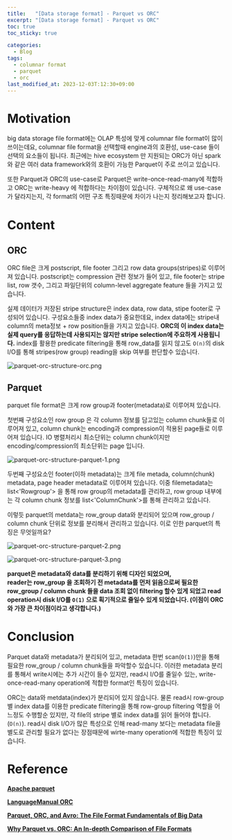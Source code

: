 ```yaml
---
title:   "[Data storage format] - Parquet vs ORC"
excerpt: "[Data storage format] - Parquet vs ORC"
toc: true
toc_sticky: true

categories:
  - Blog
tags:
  - columnar format
  - parquet
  - orc
last_modified_at: 2023-12-03T:12:30+09:00
---
```

# Motivation

big data storage file format에는 OLAP 특성에 맞게 columnar file format이 많이 쓰이는데요, columnar file format을 선택할때 engine과의 호환성, use-case 들이 선택의 요소들이 됩니다. 최근에는 hive ecosystem 만 지원되는 ORC가 아닌 spark와 같은 여러 data framework와의 호환이 가능한 Parquet이 주로 쓰이고 있습니다.

또한 Parquet과 ORC의 use-case로 Parquet은 write-once-read-many에 적합하고 ORC는 write-heavy 에 적합하다는 차이점이 있습니다.  구체적으로 왜 use-case가 달라지는지, 각 format의 어떤 구조 특징때문에 차이가 나는지 정리해보고자 합니다.

# Content

## ORC

ORC file은 크게 postscript, file footer 그리고 row data groups(stripes)로 이루어져 있습니다.
postscript는 compression 관련 정보가 들어 있고, file footer는 stripe list, row 갯수, 그리고 파일단위의 column-level aggregate feature 들을 가지고 있습니다.

실제 데이터가 저장된 stripe structure은 index data, row data, stipe footer로 구성되어 있습니다. 구성요소들중 index data가 중요한데요,
index data에는 stripe내 column의 meta정보 + row position들을 가지고 있습니다. **ORC의 이 index data는 실제 query를 응답하는데 사용되지는 않지만 stripe selection에 주요하게 사용됩니다.** index를 활용한 predicate filtering을 통해 row_data를 읽지 않고도 `O(n)`의 disk I/O를 통해 stripes(row group) reading을 skip 여부를 판단할수 있습니다.

![parquet-orc-structure-orc.png](https://raw.githubusercontent.com/chaneeh/chaneeh.github.io/master/img/file-format-parquet-orc/parquet-orc-structure-orc.png)

## Parquet

parquet file format은 크게 row group과 footer(metadata)로 이루어져 있습니다.

첫번째 구성요소인 row group 은 각 column 정보를 담고있는 column chunk들로 이루어져 있고, column chunk는 encoding과 compression이 적용된 page들로 이루어져 있습니다. IO 병렬처리시 최소단위는 column chunk이지만 encoding/compression의 최소단위는 page 입니다.

![parquet-orc-structure-parquet-1.png](https://raw.githubusercontent.com/chaneeh/chaneeh.github.io/master/img/file-format-parquet-orc/parquet-orc-structure-parquet-1.png)

두번째 구성요소인 footer(이하 metadata)는 크게 file metada, column(chunk) metadata, page header metadata로 이루어져 있습니다. 이중 filemetadata는 list<'Rowgroup'> 을 통해 row group의 metadata를 관리하고, row group 내부에는 각 column chunk 정보를 list<'ColumnChunk'>를 통해 관리하고 있습니다. 

이렇듯 parquet의 metdata는 row_group data와 분리되어 있으며 row_group / column chunk 단위로 정보를 분리해서 관리하고 있습니다. 이로 인한 parquet의 특징은 무엇일까요?

![parquet-orc-structure-parquet-2.png](https://raw.githubusercontent.com/chaneeh/chaneeh.github.io/master/img/file-format-parquet-orc/parquet-orc-structure-parquet-2.png)

![parquet-orc-structure-parquet-3.png](https://raw.githubusercontent.com/chaneeh/chaneeh.github.io/master/img/file-format-parquet-orc/parquet-orc-structure-parquet-3.png)

**parquet은 metadata와 data를 분리하기 위해 디자인 되었으며,  
reader는 row_group 을 조회하기 전 metadata를 먼저 읽음으로써 필요한 row_group / column chunk 들을 data 조회 없이 filtering 할수 있게 되었고 read operation시 disk I/O를 `O(1)` 으로 획기적으로 줄일수 있게 되었습니다. (이점이 ORC와 가장 큰 차이점이라고 생각합니다.)**

# Conclusion

Parquet data와 metadata가 분리되어 있고, metadata 한번 scan(`O(1)`)만을 통해 필요한 row_group / column chunk들을 파악할수 있습니다. 이러한 metadata 분리를 통해서 write시에는 추가 시간이 들수 있지만, read시 I/O를 줄일수 있는, write-once-read-many operation에 적합한 format인 특징이 있습니다.

ORC는 data와 metdata(index)가 분리되어 있지 않습니다. 물론 read시 row-group별 index data를 이용한 predicate filtering을 통해 row-group filtering 역할을 어느정도 수행할순 있지만,  각 file의 stripe 별로 index data를 읽어 들어야 합니다.(`O(n)`). read시 disk I/O가 많은 특성으로 인해 read-many 보다는 metadata file을 별도로 관리할 필요가 없다는 장점때문에 wirte-many operation에 적합한 특징이 있습니다.

# Reference

[**Apache parquet**](https://parquet.apache.org/docs/file-format/)

[**LanguageManual ORC**](https://cwiki.apache.org/confluence/display/Hive/LanguageManual+ORC)

**[Parquet, ORC, and Avro: The File Format Fundamentals of Big Data](https://www.upsolver.com/blog/the-file-format-fundamentals-of-big-data)**

**[Why Parquet vs. ORC: An In-depth Comparison of File Formats](https://medium.com/@diehardankush/why-parquet-vs-orc-an-in-depth-comparison-of-file-formats-5fc3b5fdac2e)**